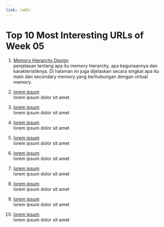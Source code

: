 ```yaml
---
link: /w05/
---
```


# Top 10 Most Interesting URLs of Week 05

1. [Memory Hierarchy Design](https://www.geeksforgeeks.org/memory-hierarchy-design-and-its-characteristics/)<br>
penjelasan tentang apa itu memory hierarchy, apa kegunaannya dan karakteristiknya. Di halaman ini juga dijelaskan secara singkat apa itu main dan secondary memory yang berhubungan dengan virtual memory.

2. [lorem ipsum](https://www.geeksforgeeks.org/)<br>
lorem ipsum dolor sit amet

3. [lorem ipsum](https://www.geeksforgeeks.org/)<br>
lorem ipsum dolor sit amet

4. [lorem ipsum](https://www.geeksforgeeks.org/)<br>
lorem ipsum dolor sit amet

5. [lorem ipsum](https://www.geeksforgeeks.org/)<br>
lorem ipsum dolor sit amet

6. [lorem ipsum](https://www.geeksforgeeks.org/)<br>
lorem ipsum dolor sit amet

7. [lorem ipsum](https://www.geeksforgeeks.org/)<br>
lorem ipsum dolor sit amet

8. [lorem ipsum](https://www.geeksforgeeks.org/)<br>
lorem ipsum dolor sit amet

9. [lorem ipsum](https://www.geeksforgeeks.org/)<br>
lorem ipsum dolor sit amet

10. [lorem ipsum](https://www.geeksforgeeks.org/)<br>
lorem ipsum dolor sit amet

